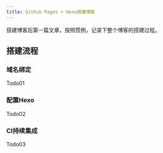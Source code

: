 ```yaml
---
title: Github Pages + Hexo搭建博客
---
```

搭建博客后第一篇文章，按照惯例，记录下整个博客的搭建过程。

## 搭建流程

### 域名绑定

Todo01

### 配置Hexo

Todo02

### CI持续集成

Todo03
